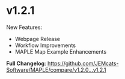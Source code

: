 # v1.2.1

New Features:
- Webpage Release
- Workflow Improvements
- MAPLE Map Example Enhancements

**Full Changelog**: https://github.com/JEMcats-Software/MAPLE/compare/v1.2.0...v1.2.1